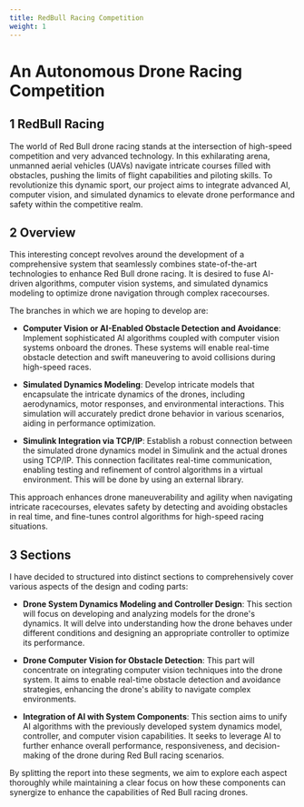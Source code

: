 ```yaml
---
title: RedBull Racing Competition
weight: 1
---
```


# An Autonomous Drone Racing Competition

## 1 RedBull Racing 

The world of Red Bull drone racing stands at the intersection of high-speed competition and very advanced technology. In this exhilarating arena, unmanned aerial vehicles (UAVs) navigate intricate courses filled with obstacles, pushing the limits of flight capabilities and piloting skills. To revolutionize this dynamic sport, our project aims to integrate advanced AI, computer vision, and simulated dynamics to elevate drone performance and safety within the competitive realm.

## 2 Overview

This interesting concept revolves around the development of a comprehensive system that seamlessly combines state-of-the-art technologies to enhance Red Bull drone racing. It is desired to fuse AI-driven algorithms, computer vision systems, and simulated dynamics modeling to optimize drone navigation through complex racecourses.

The branches in which we are hoping to develop are:

- **Computer Vision or AI-Enabled Obstacle Detection and Avoidance**: Implement sophisticated AI algorithms coupled with computer vision systems onboard the drones. These systems will enable real-time obstacle detection and swift maneuvering to avoid collisions during high-speed races.

- **Simulated Dynamics Modeling**: Develop intricate models that encapsulate the intricate dynamics of the drones, including aerodynamics, motor responses, and environmental interactions. This simulation will accurately predict drone behavior in various scenarios, aiding in performance optimization.

- **Simulink Integration via TCP/IP**: Establish a robust connection between the simulated drone dynamics model in Simulink and the actual drones using TCP/IP. This connection facilitates real-time communication, enabling testing and refinement of control algorithms in a virtual environment. This will be done by using an external library.

This approach enhances drone maneuverability and agility when navigating intricate racecourses, elevates safety by detecting and avoiding obstacles in real time, and fine-tunes control algorithms for high-speed racing situations.

## 3 Sections

I have decided to structured into distinct sections to comprehensively cover various aspects of the design and coding parts:

- **Drone System Dynamics Modeling and Controller Design**: This section will focus on developing and analyzing models for the drone's dynamics. It will delve into understanding how the drone behaves under different conditions and designing an appropriate controller to optimize its performance.

- **Drone Computer Vision for Obstacle Detection**: This part will concentrate on integrating computer vision techniques into the drone system. It aims to enable real-time obstacle detection and avoidance strategies, enhancing the drone's ability to navigate complex environments.

- **Integration of AI with System Components**: This section aims to unify AI algorithms with the previously developed system dynamics model, controller, and computer vision capabilities. It seeks to leverage AI to further enhance overall performance, responsiveness, and decision-making of the drone during Red Bull racing scenarios.

By splitting the report into these segments, we aim to explore each aspect thoroughly while maintaining a clear focus on how these components can synergize to enhance the capabilities of Red Bull racing drones.
